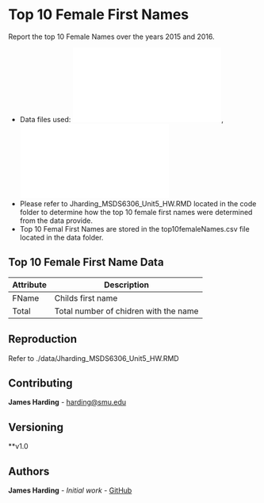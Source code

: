 # Top 10 Female First Names

Report the top 10 Female Names over the years 2015 and 2016.
- Data files used: ![2015 First Names](./data/yob2015.txt), ![2016 First Names](./data/yob2016.txt) 
- Please refer to Jharding_MSDS6306_Unit5_HW.RMD located in the code folder to determine how the top 10 female first names were determined from the data provide.  
- Top 10 Femal First Names are stored in the top10femaleNames.csv file located in the data folder. 

## Top 10 Female First Name Data

|  Attribute  | Description |
| -------------|-----------------|
| FName | Childs first name |
| Total | Total number of chidren with the name |

## Reproduction

Refer to ./data/Jharding_MSDS6306_Unit5_HW.RMD


## Contributing

**James Harding** - harding@smu.edu

## Versioning

**v1.0

## Authors

**James Harding** - *Initial work* - [GitHub](https://github.com/jth1911)
 